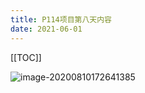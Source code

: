```yaml
---
title: P114项目第八天内容
date: 2021-06-01
---
```

[[TOC]]

![image-20200810172641385](https://gitee.com//nopromise/pic/raw/master/typora/20200810172642.png)